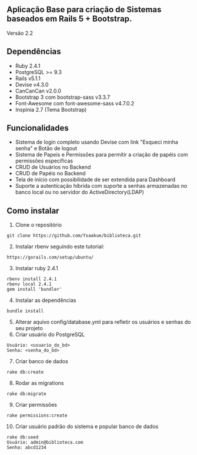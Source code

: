 ## Aplicação Base para criação de Sistemas baseados em Rails 5 + Bootstrap.

Versão 2.2


## Dependências

* Ruby 2.4.1
* PostgreSQL >= 9.3
* Rails v5.1.1
* Devise v4.3.0
* CanCanCan v2.0.0
* Bootstrap 3 com bootstrap-sass v3.3.7
* Font-Awesome com font-awesome-sass v4.7.0.2
* Inspinia 2.7 (Tema Bootstrap)

## Funcionalidades

* Sistema de login completo usando Devise com link "Esqueci minha senha" e Botão de logout
* Sistema de Papeis e Permissões para permitir a criação de papéis com permissões específicas
* CRUD de Usuários no Backend
* CRUD de Papéis no Backend
* Tela de início com possibilidade de ser extendida para Dashboard
* Suporte a autenticação híbrida com suporte a senhas armazenadas no banco local ou no servidor do ActiveDirectory(LDAP)

## Como instalar

1. Clone o repositório

  ```
  git clone https://github.com/Ysaakue/biblioteca.git
  ```
2. Instalar rbenv seguindo este tutorial:

  ```
  https://gorails.com/setup/ubuntu/
  ```
3. Instalar ruby 2.4.1

  ```
  rbenv install 2.4.1
  rbenv local 2.4.1
  gem install 'bundler'
  ```
4. Instalar as dependências

  ```
  bundle install
  ```
5. Alterar aquivo config/database.yml para refletir os usuários e senhas do seu projeto
6. Criar usuário do PostgreSQL

  ```
  Usuário: <usuario_do_bd>
  Senha: <senha_do_bd>
  ```
7. Criar banco de dados

  ```
  rake db:create
  ```
8. Rodar as migrations

  ```
  rake db:migrate
  ```
9. Criar permissões

  ```
  rake permissions:create
  ```
10. Criar usuário padrão do sistema e popular banco de dados

  ```
  rake db:seed
  Usuário: admin@biblioteca.com
  Senha: abcd1234
  ```

